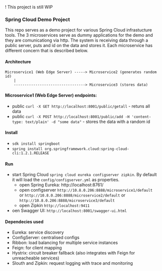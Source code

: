! This project is still WIP

### Spring Cloud Demo Project

This repo serves as a demo project for various Spring Cloud infrastucture tools. The 3 microservices serve as dummy applications for the demo and they are comunicationg via http.
The system is receiving data through a public server, puts and id on the data and stores it. Each microservice has different concern that is described below.

#### Architecture
```
Microservice1 (Web Edge Server) -----> Microservice2 (generates random id)
    |
    ---------------------------------> Microservice3 (stores data)
```
#### Microservice1 (Web Edge Server) endpoints:

- public `curl -X GET http://localhost:8001/public/getall` - retuns all data
- public `curl -X POST http://localhost:8001/public/add -H 'content-type: text/plain' -d "some data"` - stores the data with a random id

#### Install

- `sdk install springboot`
- `spring install org.springframework.cloud:spring-cloud-cli:1.2.1.RELEASE`

#### Run

- start Spring Cloud `spring cloud eureka configserver zipkin`. By default it will load the `config/configserver.yml` as properties.
    - open Spring Eureka: http://localhost:8761/
    - open configserver `http://10.8.0.206:8888/microservice1/default` or `http://10.8.0.206:8888/microservice2/default` or `http://10.8.0.206:8888/microservice3/default`
    - open Zipkin `http://localhost:9411`
- oen Swagger UI: `http://localhost:8001/swagger-ui.html`



#### Dependecies used

- Eureka: service discovery
- ConfigServer: centralised configs
- Ribbon: load balancing for multiple service instances
- Feign: for client mapping
- Hystrix: circuit breaker fallback (also integrates with Feign for unreacheable services)
- Slouth and Zipkin: request logging with trace and monitoring




